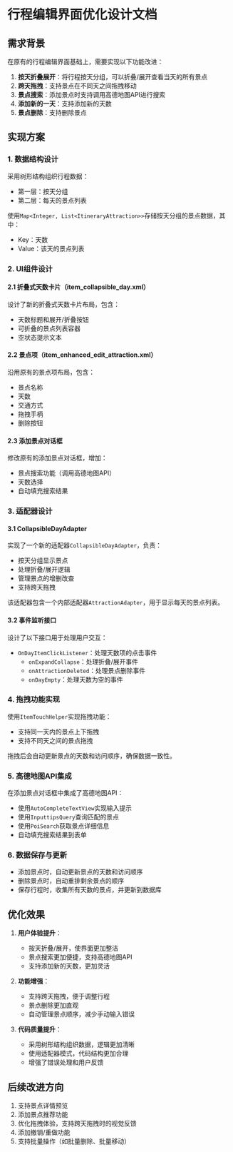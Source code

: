 # 行程编辑界面优化设计文档

## 需求背景

在原有的行程编辑界面基础上，需要实现以下功能改进：

1. **按天折叠展开**：将行程按天分组，可以折叠/展开查看当天的所有景点
2. **跨天拖拽**：支持景点在不同天之间拖拽移动
3. **景点搜索**：添加景点时支持调用高德地图API进行搜索
4. **添加新的一天**：支持添加新的天数
5. **景点删除**：支持删除景点

## 实现方案

### 1. 数据结构设计

采用树形结构组织行程数据：
- 第一层：按天分组
- 第二层：每天的景点列表

使用`Map<Integer, List<ItineraryAttraction>>`存储按天分组的景点数据，其中：
- Key：天数
- Value：该天的景点列表

### 2. UI组件设计

#### 2.1 折叠式天数卡片（item_collapsible_day.xml）

设计了新的折叠式天数卡片布局，包含：
- 天数标题和展开/折叠按钮
- 可折叠的景点列表容器
- 空状态提示文本

#### 2.2 景点项（item_enhanced_edit_attraction.xml）

沿用原有的景点项布局，包含：
- 景点名称
- 天数
- 交通方式
- 拖拽手柄
- 删除按钮

#### 2.3 添加景点对话框

修改原有的添加景点对话框，增加：
- 景点搜索功能（调用高德地图API）
- 天数选择
- 自动填充搜索结果

### 3. 适配器设计

#### 3.1 CollapsibleDayAdapter

实现了一个新的适配器`CollapsibleDayAdapter`，负责：
- 按天分组显示景点
- 处理折叠/展开逻辑
- 管理景点的增删改查
- 支持跨天拖拽

该适配器包含一个内部适配器`AttractionAdapter`，用于显示每天的景点列表。

#### 3.2 事件监听接口

设计了以下接口用于处理用户交互：
- `OnDayItemClickListener`：处理天数项的点击事件
  - `onExpandCollapse`：处理折叠/展开事件
  - `onAttractionDeleted`：处理景点删除事件
  - `onDayEmpty`：处理天数为空的事件

### 4. 拖拽功能实现

使用`ItemTouchHelper`实现拖拽功能：
- 支持同一天内的景点上下拖拽
- 支持不同天之间的景点拖拽

拖拽后会自动更新景点的天数和访问顺序，确保数据一致性。

### 5. 高德地图API集成

在添加景点对话框中集成了高德地图API：
- 使用`AutoCompleteTextView`实现输入提示
- 使用`InputtipsQuery`查询匹配的景点
- 使用`PoiSearch`获取景点详细信息
- 自动填充搜索结果到表单

### 6. 数据保存与更新

- 添加景点时，自动更新景点的天数和访问顺序
- 删除景点时，自动重排剩余景点的顺序
- 保存行程时，收集所有天数的景点，并更新到数据库

## 优化效果

1. **用户体验提升**：
   - 按天折叠/展开，使界面更加整洁
   - 景点搜索更加便捷，支持高德地图API
   - 支持添加新的天数，更加灵活

2. **功能增强**：
   - 支持跨天拖拽，便于调整行程
   - 景点删除更加直观
   - 自动管理景点顺序，减少手动输入错误

3. **代码质量提升**：
   - 采用树形结构组织数据，逻辑更加清晰
   - 使用适配器模式，代码结构更加合理
   - 增强了错误处理和用户反馈

## 后续改进方向

1. 支持景点详情预览
2. 添加景点推荐功能
3. 优化拖拽体验，支持跨天拖拽时的视觉反馈
4. 添加撤销/重做功能
5. 支持批量操作（如批量删除、批量移动） 